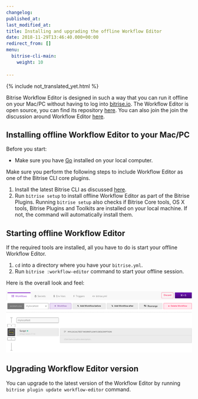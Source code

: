```yaml
---
changelog:
published_at:
last_modified_at:
title: Installing and upgrading the offline Workflow Editor
date: 2018-11-29T13:46:40.000+00:00
redirect_from: []
menu:
  bitrise-cli-main:
    weight: 10

---
```

{% include not_translated_yet.html %}

Bitrise Workflow Editor is designed in such a way that you can run it offline on your Mac/PC without having to log into [bitrise.io](https://www.bitrise.io/). The Workflow Editor is open source, you can find its repository [here](https://github.com/bitrise-io/bitrise-workflow-editor). You can also join the join the discussion around Workflow Editor [here](https://discuss.bitrise.io/t/workflow-editor-v2-open-source-offline-workflow-editor/39).

## Installing offline Workflow Editor to your Mac/PC

Before you start:

* Make sure you have [Go](https://golang.org/) installed on your local computer.

Make sure you perform the following steps to include Workflow Editor as one of the Bitrise CLI core plugins.

1. Install the latest Bitrise CLI as discussed [here](/bitrise-cli/installation/).
2. Run `bitrise setup` to install offline Workflow Editor as part of the Bitrise Plugins. Running `bitrise setup` also checks if Bitrise Core tools, OS X tools, Bitrise Plugins and Toolkits are installed on your local machine. If not, the command will automatically install them.

## Starting offline Workflow Editor

If the required tools are installed, all you have to do is start your offline Workflow Editor.

1. `cd` into a directory where you have your `bitrise.yml`.
2. Run `bitrise :workflow-editor` command to start your offline session.

Here is the overall look and feel:

![](/img/offline-workflow-editor.png)

## Upgrading Workflow Editor version

You can upgrade to the latest version of the Workflow Editor by running `bitrise plugin update workflow-editor` command.